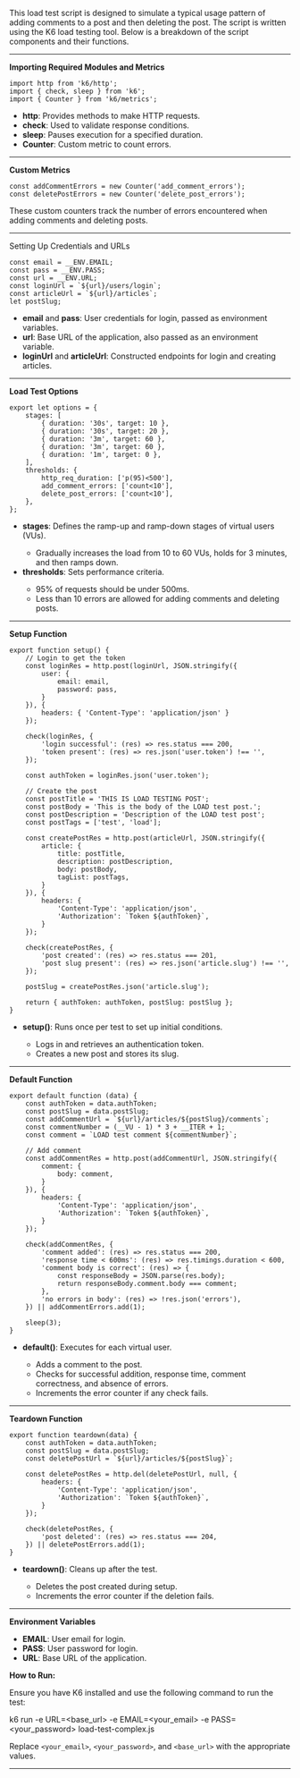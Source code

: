 This load test script is designed to simulate a typical usage pattern of adding comments to a post and then deleting the post. The script is written using the K6 load testing tool. Below is a breakdown of the script components and their functions.

<hr>

**Importing Required Modules and Metrics**
```
import http from 'k6/http';
import { check, sleep } from 'k6';
import { Counter } from 'k6/metrics';
```

<ul>
<li><b>http</b>: Provides methods to make HTTP requests.</li>
<li><b>check</b>: Used to validate response conditions.</li>
<li><b>sleep</b>: Pauses execution for a specified duration.</li>
<li><b>Counter</b>: Custom metric to count errors.</li>
</ul>
<hr>


**Custom Metrics**
```
const addCommentErrors = new Counter('add_comment_errors');
const deletePostErrors = new Counter('delete_post_errors');
```
<p>These custom counters track the number of errors encountered when adding comments and deleting posts.</p>
<hr>

Setting Up Credentials and URLs
```
const email = __ENV.EMAIL;
const pass = __ENV.PASS;
const url = __ENV.URL;
const loginUrl = `${url}/users/login`;
const articleUrl = `${url}/articles`;
let postSlug;
```

<ul>
<li><b>email</b> and <b>pass</b>: User credentials for login, passed as environment variables.</li>
<li><b>url</b>: Base URL of the application, also passed as an environment variable.</li>
<li><b>loginUrl</b> and <b>articleUrl</b>: Constructed endpoints for login and creating articles.</li>
</ul>
<hr>

**Load Test Options**
```
export let options = {
    stages: [
        { duration: '30s', target: 10 }, 
        { duration: '30s', target: 20 }, 
        { duration: '3m', target: 60 },  
        { duration: '3m', target: 60 },  
        { duration: '1m', target: 0 },   
    ],
    thresholds: {
        http_req_duration: ['p(95)<500'], 
        add_comment_errors: ['count<10'], 
        delete_post_errors: ['count<10'], 
    },
};
```
<ul>
<li><b>stages</b>: Defines the ramp-up and ramp-down stages of virtual users (VUs).</li>
<ul>
    <li>Gradually increases the load from 10 to 60 VUs, holds for 3 minutes, and then ramps down.</li>
</ul>
<li><b>thresholds</b>: Sets performance criteria.</li>
<ul>
    <li>95% of requests should be under 500ms.</li>
    <li>Less than 10 errors are allowed for adding comments and deleting posts.</li>
</ul>
</ul>
<hr>

**Setup Function**
```
export function setup() {
    // Login to get the token
    const loginRes = http.post(loginUrl, JSON.stringify({
        user: {
            email: email,
            password: pass,
        }
    }), {
        headers: { 'Content-Type': 'application/json' }
    });

    check(loginRes, {
        'login successful': (res) => res.status === 200,
        'token present': (res) => res.json('user.token') !== '',
    });

    const authToken = loginRes.json('user.token');

    // Create the post
    const postTitle = 'THIS IS LOAD TESTING POST';
    const postBody = 'This is the body of the LOAD test post.';
    const postDescription = 'Description of the LOAD test post';
    const postTags = ['test', 'load'];

    const createPostRes = http.post(articleUrl, JSON.stringify({
        article: {
            title: postTitle,
            description: postDescription,
            body: postBody,
            tagList: postTags,
        }
    }), {
        headers: {
            'Content-Type': 'application/json',
            'Authorization': `Token ${authToken}`,
        }
    });

    check(createPostRes, {
        'post created': (res) => res.status === 201,
        'post slug present': (res) => res.json('article.slug') !== '',
    });

    postSlug = createPostRes.json('article.slug');

    return { authToken: authToken, postSlug: postSlug };
}
```
<ul>
<li><b>setup()</b>: Runs once per test to set up initial conditions.</li>
<ul>
    <li>Logs in and retrieves an authentication token.</li>
    <li>Creates a new post and stores its slug.</li>
</ul>
</ul>
<hr>

**Default Function**
```
export default function (data) {
    const authToken = data.authToken;
    const postSlug = data.postSlug;
    const addCommentUrl = `${url}/articles/${postSlug}/comments`;
    const commentNumber = (__VU - 1) * 3 + __ITER + 1;
    const comment = `LOAD test comment ${commentNumber}`;

    // Add comment
    const addCommentRes = http.post(addCommentUrl, JSON.stringify({
        comment: {
            body: comment,
        }
    }), {
        headers: {
            'Content-Type': 'application/json',
            'Authorization': `Token ${authToken}`,
        }
    });

    check(addCommentRes, {
        'comment added': (res) => res.status === 200,
        'response time < 600ms': (res) => res.timings.duration < 600,
        'comment body is correct': (res) => {
            const responseBody = JSON.parse(res.body);
            return responseBody.comment.body === comment;
        },
        'no errors in body': (res) => !res.json('errors'),
    }) || addCommentErrors.add(1);

    sleep(3);
}
```
<ul>
<li><b>default()</b>: Executes for each virtual user.</li>
<ul>
    <li>Adds a comment to the post.</li>
    <li>Checks for successful addition, response time, comment correctness, and absence of errors.</li>
    <li>Increments the error counter if any check fails.</li>
</ul>
</ul>
<hr>

**Teardown Function**
```
export function teardown(data) {
    const authToken = data.authToken;
    const postSlug = data.postSlug;
    const deletePostUrl = `${url}/articles/${postSlug}`;

    const deletePostRes = http.del(deletePostUrl, null, {
        headers: {
            'Content-Type': 'application/json',
            'Authorization': `Token ${authToken}`,
        }
    });

    check(deletePostRes, {
        'post deleted': (res) => res.status === 204,
    }) || deletePostErrors.add(1);
}
```
<ul>
<li><b>teardown()</b>: Cleans up after the test.</li>
<ul>
    <li>Deletes the post created during setup.</li>
    <li>Increments the error counter if the deletion fails.</li>
</ul>
</ul>
<hr>

**Environment Variables**
<ul>
<li><b>EMAIL</b>: User email for login.</li>
<li><b>PASS</b>: User password for login.</li>
<li><b>URL</b>: Base URL of the application.</li>
</ul>

**How to Run:**
<p>Ensure you have K6 installed and use the following command to run the test:</p>

k6 run -e URL=<base_url> -e EMAIL=<your_email> -e PASS=<your_password> load-test-complex.js


<p>Replace <code>&lt;your_email&gt;</code>, <code>&lt;your_password&gt;</code>, and <code>&lt;base_url&gt;</code> with the appropriate values.</p>
<hr>



